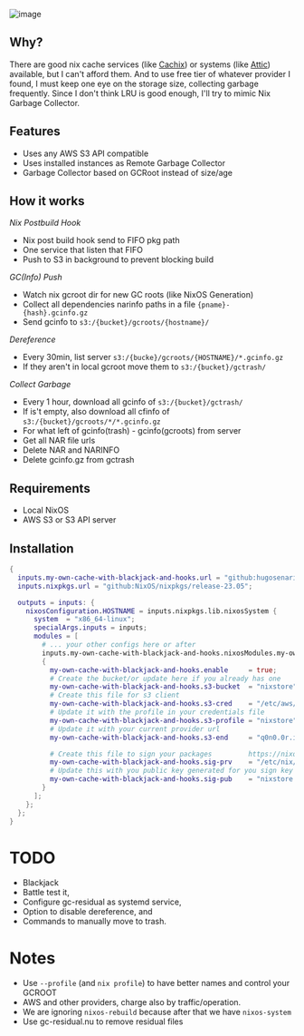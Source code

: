 ![image](https://github.com/hugosenari/nixos-config/assets/863299/1a1d4cb3-3384-457b-bd86-248657e5cd8f)

## Why?

There are good nix cache services (like [Cachix](https://www.cachix.org/)) or systems (like [Attic](https://docs.attic.rs/)) available, but I can't afford them.
And to use free tier of whatever provider I found, I must keep one eye on the storage size, collecting garbage frequently.
Since I don't think LRU is good enough, I'll try to mimic Nix Garbage Collector.

## Features

- Uses any AWS S3 API compatible
- Uses installed instances as Remote Garbage Collector
- Garbage Collector based on GCRoot instead of size/age

## How it works

_Nix Postbuild Hook_
- Nix post build hook send to FIFO pkg path
- One service that listen that FIFO
- Push to S3 in background to prevent blocking build

_GC(Info) Push_
- Watch nix gcroot dir for new GC roots (like NixOS Generation)
- Collect all dependencies narinfo paths in a file `{pname}-{hash}.gcinfo.gz`
- Send gcinfo to `s3:/{bucket}/gcroots/{hostname}/`

_Dereference_
- Every 30min, list server `s3:/{bucke}/gcroots/{HOSTNAME}/*.gcinfo.gz`
- If they aren't in local gcroot move them to `s3:/{bucket}/gctrash/`

_Collect Garbage_
- Every 1 hour, download all gcinfo of `s3:/{bucket}/gctrash/`
- If is't empty, also download all cfinfo of `s3:/{bucket}/gcroots/*/*.gcinfo.gz`
- For what left of gcinfo(trash) - gcinfo(gcroots) from server
- Get all NAR file urls
- Delete NAR and NARINFO
- Delete gcinfo.gz from gctrash

## Requirements

- Local NixOS
- AWS S3 or S3 API server

## Installation

```nix
{
  inputs.my-own-cache-with-blackjack-and-hooks.url = "github:hugosenari/nixos-config?dir=cache";
  inputs.nixpkgs.url = "github:NixOS/nixpkgs/release-23.05";

  outputs = inputs: {
    nixosConfiguration.HOSTNAME = inputs.nixpkgs.lib.nixosSystem {
      system  = "x86_64-linux";
      specialArgs.inputs = inputs;
      modules = [
        # ... your other configs here or after
        inputs.my-own-cache-with-blackjack-and-hooks.nixosModules.my-own-cache-with-blackjack-and-hooks
        {
          my-own-cache-with-blackjack-and-hooks.enable     = true;
          # Create the bucket/or update here if you already has one
          my-own-cache-with-blackjack-and-hooks.s3-bucket  = "nixstore";
          # Create this file for s3 client
          my-own-cache-with-blackjack-and-hooks.s3-cred    = "/etc/aws/credentials"; # note this is a string not a path for sec reasons
          # Update it with the profile in your credentials file
          my-own-cache-with-blackjack-and-hooks.s3-profile = "nixstore";
          # Update it with your current provider url  
          my-own-cache-with-blackjack-and-hooks.s3-end     = "q0n0.0r.idrivee2-24.com";

          # Create this file to sign your packages         https://nixos.wiki/wiki/Binary_Cache#1._Generating_a_private.2Fpublic_keypair
          my-own-cache-with-blackjack-and-hooks.sig-prv    = "/etc/nix/nixstore-key"; # note this is a string not a path for sec reasons
          # Update this with you public key generated for you sign key
          my-own-cache-with-blackjack-and-hooks.sig-pub    = "nixstore:XPnWsxF43W5WV9nl6TFA1EhYkehVMIZOs20wu4f8A5c="; 
        }
      ];
    };
  };
}
```

# TODO

- Blackjack
- Battle test it,
- Configure gc-residual as systemd service,
- Option to disable dereference, and
- Commands to manually move to trash.

# Notes

- Use `--profile` (and `nix profile`) to have better names and control your GCROOT
- AWS and other providers, charge also by traffic/operation.
- We are ignoring `nixos-rebuild` because after that we have `nixos-system`
- Use gc-residual.nu to remove residual files
